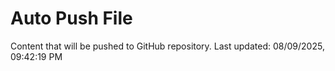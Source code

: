 # Auto Push File

Content that will be pushed to GitHub repository.
Last updated: 08/09/2025, 09:42:19 PM